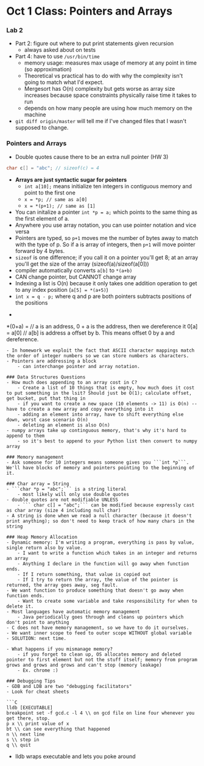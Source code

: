 # Oct 1 Class: Pointers and Arrays

### Lab 2
- Part 2: figure out where to put print statements given recursion
    - always asked about on tests
- Part 4: have to use ```/usr/bin/time```
    - memory usage: measures max usage of memory at any point in time (so approximation) 
    - Theoretical vs practical has to do with why the complexity isn't going to match what I'd expect. 
    - Mergesort has O(n) complexity but gets worse as array size increases because space constraints physically raise time it takes to run
    - depends on how many people are using how much memory on the machine
- ```git diff origin/master``` will tell me if I've changed files that I wasn't supposed to change.

### Pointers and Arrays 
- Double quotes cause there to be an extra null pointer (HW 3) 
```C
char c[] = "abc"; // sizeof(c) = 4
```
- **Arrays are just syntactic sugar for pointers** 
    - ```int a[10];``` means initialize ten integers in contiguous memory and point to the first one
    - ```x = *p; // same as a[0]```
    - ```x = *(p+1); // same as [1]```
- You can initalize a pointer ```int *p = a;``` which points to the same thing as the first element of a. 
- Anywhere you use array notation, you can use pointer notation and vice versa
- Pointers are typed, so ```p+1``` moves me the number of bytes away to match with the type of p. So if a is array of integers, then ```p+1``` will move pointer forward by 4 bytes. 
- ```sizeof``` is one difference; if you call it on a pointer you'll get 8; at an array you'll get the size of the array (sizeof(a)/sizeof(a[0]))
- compiler automatically converts ```a[b]``` to ```*(a+b)```
- CAN change pointer, but CANNOT change array 
- Indexing a list is O(n) because it only takes one addition operation to get to any index position (```a[5] = *(a+5)```)
- ```int x = q - p;``` where q and p are both pointers subtracts positions of the positions 
- ```C
*(0+a) = // a is an address, 0 + a is the address, then we dereference it
0[a] = a[0] // a[b] is address a offset by b. This means offset 0 by a and dereference.
```
- In homework we exploit the fact that ASCII character mappings match the order of integer numbers so we can store numbers as characters. 
- Pointers are addressing a block
    - can interchange pointer and array notation. 

### Data Structures Questions
- How much does appending to an array cost in C?
    - Create a list of 10 things that is empty, how much does it cost to put something in the lsit? Should just be O(1); calculate offset, get bucket, put that thing in
    - if you want to create a new space (10 elements -> 11) is O(n) -- have to create a new array and copy everything into it
    - adding an element into array, have to shift everything else down, worst case scenario O(n)
    - deleting an element is also O(n)
- numpy arrays take up continguous memory, that's why it's hard to append to them
    - so it's best to append to your Python list then convert to numpy array

### Memory management
- Ask someone for 10 integers means someone gives you ```int *p```. We'll have blocks of memory and pointers pointing to the beginning of it. 

### Char array = String
- ```char *p = "abc";``` is a string literal
    - most likely will only use double quotes 
- double quotes are not modifiable UNLESS
    - ``` char c[] = "abc";``` can be modified because expressly cast as char array (size 4 including null char)
- A string is done when we read a null character (because it doesn't print anything); so don't need to keep track of how many chars in the string 

### Heap Memory Allocation
- Dynamic memory: I'm writing a program, everything is pass by value, single return also by value. 
    - I want to write a function which takes in an integer and returns an array
    - Anything I declare in the function will go away when function ends. 
    - If I return something, that value is copied out 
    - If I try to return the array, the value of the pointer is returned, the array goes away, seg fault.
- We want function to produce something that doesn't go away when function ends. 
    - Want to create some variable and take responsibility for when to delete it. 
- Most languages have automatic memory management
    - Java periodically goes through and cleans up pointers which don't point to anything
- C does not have memory management, so we have to do it ourselves.
- We want inner scope to feed to outer scope WITHOUT global variable
- SOLUTION: next time. 
```

```
- What happens if you mismanage memory? 
    - if you forget to clean up, OS allocates memory and deleted pointer to first element but not the stuff itself; memory from program grows and grows and grows and can't stop (memory leakage) 
    - Ex. chrome :) 

### Debugging Tips
- GDB and LDB are two "debugging facilitators" 
- Look for cheat sheets 

```C
lldb [EXECUTABLE] 
breakpoint set -f gcd.c -l 4 \\ on gcd file on line four whenever you get there, stop. 
p x \\ print value of x
bt \\ can see everything that happened
n \\ next line
s \\ step in 
q \\ quit
```

- lldb wraps executable and lets you poke around

